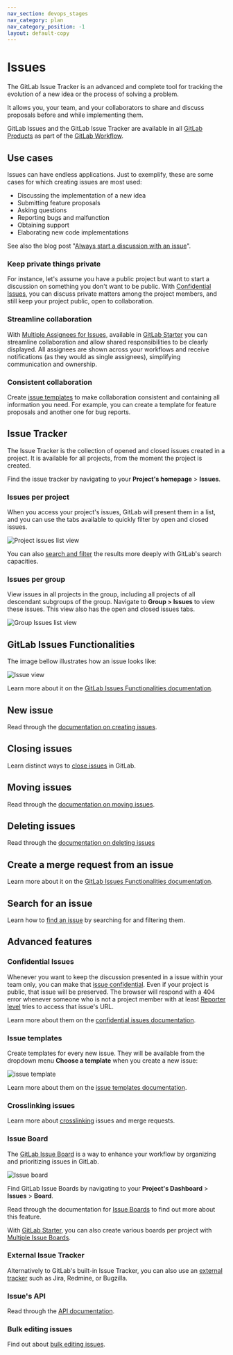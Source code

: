 ```yaml
---
nav_section: devops_stages
nav_category: plan
nav_category_position: -1
layout: default-copy
---
```


# Issues

The GitLab Issue Tracker is an advanced and complete tool
for tracking the evolution of a new idea or the process
of solving a problem.

It allows you, your team, and your collaborators to share
and discuss proposals before and while implementing them.

GitLab Issues and the GitLab Issue Tracker are available in all
[GitLab Products](https://about.gitlab.com/pricing/) as
part of the [GitLab Workflow](https://about.gitlab.com/2016/10/25/gitlab-workflow-an-overview/).

## Use cases

Issues can have endless applications. Just to exemplify, these are
some cases for which creating issues are most used:

- Discussing the implementation of a new idea
- Submitting feature proposals
- Asking questions
- Reporting bugs and malfunction
- Obtaining support
- Elaborating new code implementations

See also the blog post "[Always start a discussion with an issue](https://about.gitlab.com/2016/03/03/start-with-an-issue/)".

### Keep private things private

For instance, let's assume you have a public project but want to start a discussion on something
you don't want to be public. With [Confidential Issues](#confidential-issues),
you can discuss private matters among the project members, and still keep
your project public, open to collaboration.

### Streamline collaboration

With [Multiple Assignees for Issues](https://docs.gitlab.com/ee/user/project/issues/multiple_assignees_for_issues.html),
available in [GitLab Starter](https://about.gitlab.com/pricing/)
you can streamline collaboration and allow shared responsibilities to be clearly displayed.
All assignees are shown across your workflows and receive notifications (as they
would as single assignees), simplifying communication and ownership.

### Consistent collaboration

Create [issue templates](#issue-templates) to make collaboration consistent and
containing all information you need. For example, you can create a template
for feature proposals and another one for bug reports.

## Issue Tracker

The Issue Tracker is the collection of opened and closed issues created in a project.
It is available for all projects, from the moment the project is created.

Find the issue tracker by navigating to your **Project's homepage** > **Issues**.

### Issues per project

When you access your project's issues, GitLab will present them in a list,
and you can use the tabs available to quickly filter by open and closed issues.

![Project issues list view](img/project_issues_list_view.png)

You can also [search and filter](../../search/index.md#issues-and-merge-requests-per-project) the results more deeply with GitLab's search capacities.

### Issues per group

View issues in all projects in the group, including all projects of all descendant subgroups of the group. Navigate to **Group > Issues** to view these issues. This view also has the open and closed issues tabs.

![Group Issues list view](img/group_issues_list_view.png)

## GitLab Issues Functionalities

The image bellow illustrates how an issue looks like:

![Issue view](img/issues_main_view.png)

Learn more about it on the [GitLab Issues Functionalities documentation](issues_functionalities.md).

## New issue

Read through the [documentation on creating issues](create_new_issue.md).

## Closing issues

Learn distinct ways to [close issues](closing_issues.md) in GitLab.

## Moving issues

Read through the [documentation on moving issues](moving_issues.md).

## Deleting issues

Read through the [documentation on deleting issues](deleting_issues.md)

## Create a merge request from an issue

Learn more about it on the [GitLab Issues Functionalities documentation](issues_functionalities.md#18-new-merge-request).

## Search for an issue

Learn how to [find an issue](../../search/index.md) by searching for and filtering them.

## Advanced features

### Confidential Issues

Whenever you want to keep the discussion presented in a
issue within your team only, you can make that
[issue confidential](confidential_issues.md). Even if your project
is public, that issue will be preserved. The browser will
respond with a 404 error whenever someone who is not a project
member with at least [Reporter level](../../permissions.md#project) tries to
access that issue's URL.

Learn more about them on the [confidential issues documentation](confidential_issues.md).

### Issue templates

Create templates for every new issue. They will be available from
the dropdown menu **Choose a template** when you create a new issue:

![issue template](img/issue_template.png)

Learn more about them on the [issue templates documentation](../../project/description_templates.md#creating-issue-templates).

### Crosslinking issues

Learn more about [crosslinking](crosslinking_issues.md) issues and merge requests.

### Issue Board

The [GitLab Issue Board](https://about.gitlab.com/features/issueboard/) is a way to
enhance your workflow by organizing and prioritizing issues in GitLab.

![Issue board](img/issue_board.png)

Find GitLab Issue Boards by navigating to your **Project's Dashboard** > **Issues** > **Board**.

Read through the documentation for [Issue Boards](../issue_board.md)
to find out more about this feature.

With [GitLab Starter](https://about.gitlab.com/pricing/), you can also
create various boards per project with [Multiple Issue Boards](https://docs.gitlab.com/ee/user/project/issue_board.html#multiple-issue-boards).

### External Issue Tracker

Alternatively to GitLab's built-in Issue Tracker, you can also use an [external
tracker](../../../integration/external-issue-tracker.md) such as Jira, Redmine,
or Bugzilla.

### Issue's API

Read through the [API documentation](../../../api/issues.md).

### Bulk editing issues

Find out about [bulk editing issues](../../project/bulk_editing.md).
